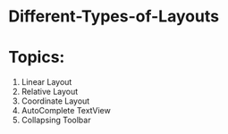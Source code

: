# Different-Types-of-Layouts
# Topics: 
01. Linear Layout
02. Relative Layout
03. Coordinate  Layout
04. AutoComplete TextView
05. Collapsing Toolbar
 
